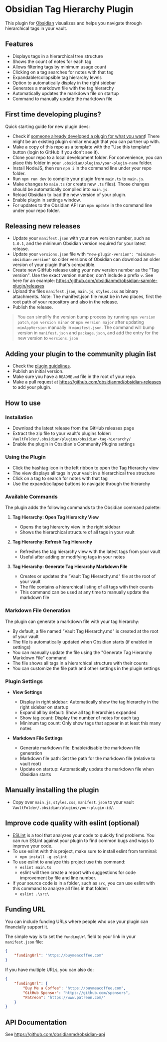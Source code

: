 # Obsidian Tag Hierarchy Plugin

This plugin for [Obsidian](https://obsidian.md) visualizes and helps you navigate through hierarchical tags in your vault.

## Features

- Displays tags in a hierarchical tree structure
- Shows the count of notes for each tag
- Allows filtering tags by minimum usage count
- Clicking on a tag searches for notes with that tag
- Expandable/collapsible tag hierarchy levels
- Option to automatically display in the right sidebar
- Generates a markdown file with the tag hierarchy
- Automatically updates the markdown file on startup
- Command to manually update the markdown file

## First time developing plugins?

Quick starting guide for new plugin devs:

- Check if [someone already developed a plugin for what you want](https://obsidian.md/plugins)! There might be an existing plugin similar enough that you can partner up with.
- Make a copy of this repo as a template with the "Use this template" button (login to GitHub if you don't see it).
- Clone your repo to a local development folder. For convenience, you can place this folder in your `.obsidian/plugins/your-plugin-name` folder.
- Install NodeJS, then run `npm i` in the command line under your repo folder.
- Run `npm run dev` to compile your plugin from `main.ts` to `main.js`.
- Make changes to `main.ts` (or create new `.ts` files). Those changes should be automatically compiled into `main.js`.
- Reload Obsidian to load the new version of your plugin.
- Enable plugin in settings window.
- For updates to the Obsidian API run `npm update` in the command line under your repo folder.

## Releasing new releases

- Update your `manifest.json` with your new version number, such as `1.0.1`, and the minimum Obsidian version required for your latest release.
- Update your `versions.json` file with `"new-plugin-version": "minimum-obsidian-version"` so older versions of Obsidian can download an older version of your plugin that's compatible.
- Create new GitHub release using your new version number as the "Tag version". Use the exact version number, don't include a prefix `v`. See here for an example: https://github.com/obsidianmd/obsidian-sample-plugin/releases
- Upload the files `manifest.json`, `main.js`, `styles.css` as binary attachments. Note: The manifest.json file must be in two places, first the root path of your repository and also in the release.
- Publish the release.

> You can simplify the version bump process by running `npm version patch`, `npm version minor` or `npm version major` after updating `minAppVersion` manually in `manifest.json`.
> The command will bump version in `manifest.json` and `package.json`, and add the entry for the new version to `versions.json`

## Adding your plugin to the community plugin list

- Check the [plugin guidelines](https://docs.obsidian.md/Plugins/Releasing/Plugin+guidelines).
- Publish an initial version.
- Make sure you have a `README.md` file in the root of your repo.
- Make a pull request at https://github.com/obsidianmd/obsidian-releases to add your plugin.

## How to use

### Installation

- Download the latest release from the GitHub releases page
- Extract the zip file to your vault's plugins folder: `VaultFolder/.obsidian/plugins/obsidian-tag-hierarchy/`
- Enable the plugin in Obsidian's Community Plugins settings

### Using the Plugin

- Click the hashtag icon in the left ribbon to open the Tag Hierarchy view
- The view displays all tags in your vault in a hierarchical tree structure
- Click on a tag to search for notes with that tag
- Use the expand/collapse buttons to navigate through the hierarchy

### Available Commands

The plugin adds the following commands to the Obsidian command palette:

1. **Tag Hierarchy: Open Tag Hierarchy View**
   - Opens the tag hierarchy view in the right sidebar
   - Shows the hierarchical structure of all tags in your vault

2. **Tag Hierarchy: Refresh Tag Hierarchy**
   - Refreshes the tag hierarchy view with the latest tags from your vault
   - Useful after adding or modifying tags in your notes

3. **Tag Hierarchy: Generate Tag Hierarchy Markdown File**
   - Creates or updates the "Vault Tag Hierarchy.md" file at the root of your vault
   - The file contains a hierarchical listing of all tags with their counts
   - This command can be used at any time to manually update the markdown file

### Markdown File Generation

The plugin can generate a markdown file with your tag hierarchy:

- By default, a file named "Vault Tag Hierarchy.md" is created at the root of your vault
- The file is automatically updated when Obsidian starts (if enabled in settings)
- You can manually update the file using the "Generate Tag Hierarchy Markdown File" command
- The file shows all tags in a hierarchical structure with their counts
- You can customize the file path and other settings in the plugin settings

### Plugin Settings

- **View Settings**
  - Display in right sidebar: Automatically show the tag hierarchy in the right sidebar on startup
  - Expand all by default: Show all tag hierarchies expanded
  - Show tag count: Display the number of notes for each tag
  - Minimum tag count: Only show tags that appear in at least this many notes

- **Markdown File Settings**
  - Generate markdown file: Enable/disable the markdown file generation
  - Markdown file path: Set the path for the markdown file (relative to vault root)
  - Update on startup: Automatically update the markdown file when Obsidian starts

## Manually installing the plugin

- Copy over `main.js`, `styles.css`, `manifest.json` to your vault `VaultFolder/.obsidian/plugins/your-plugin-id/`.

## Improve code quality with eslint (optional)
- [ESLint](https://eslint.org/) is a tool that analyzes your code to quickly find problems. You can run ESLint against your plugin to find common bugs and ways to improve your code.
- To use eslint with this project, make sure to install eslint from terminal:
  - `npm install -g eslint`
- To use eslint to analyze this project use this command:
  - `eslint main.ts`
  - eslint will then create a report with suggestions for code improvement by file and line number.
- If your source code is in a folder, such as `src`, you can use eslint with this command to analyze all files in that folder:
  - `eslint .\src\`

## Funding URL

You can include funding URLs where people who use your plugin can financially support it.

The simple way is to set the `fundingUrl` field to your link in your `manifest.json` file:

```json
{
    "fundingUrl": "https://buymeacoffee.com"
}
```

If you have multiple URLs, you can also do:

```json
{
    "fundingUrl": {
        "Buy Me a Coffee": "https://buymeacoffee.com",
        "GitHub Sponsor": "https://github.com/sponsors",
        "Patreon": "https://www.patreon.com/"
    }
}
```

## API Documentation

See https://github.com/obsidianmd/obsidian-api
